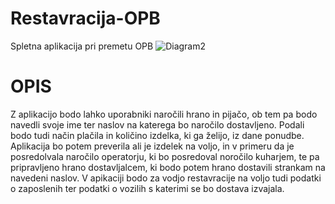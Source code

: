 # Restavracija-OPB
Spletna aplikacija pri premetu OPB
![Diagram2](https://user-images.githubusercontent.com/39483369/113476650-13445400-947d-11eb-9628-31736fb52d1b.png)

# OPIS
Z aplikacijo bodo lahko uporabniki naročili hrano in pijačo, ob tem pa bodo navedli svoje ime ter naslov na katerega bo naročilo dostavljeno. Podali bodo tudi način plačila in količino izdelka, ki ga želijo, iz dane ponudbe. Aplikacija bo potem preverila ali je izdelek na voljo, in v primeru da je posredolvala naročilo operatorju, ki bo posredoval noročilo kuharjem, te pa pripravljeno hrano dostavljalcem, ki bodo potem hrano dostavili strankam na navedeni naslov. V apikaciji bodo za vodjo restavracije na voljo tudi podatki o zaposlenih ter podatki o vozilih s katerimi se bo dostava izvajala. 
